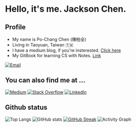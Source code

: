 # Hello, it's me. Jackson Chen.

## Profile 
- My name is Po-Chang Chen (陳柏全)
- Living in  Taoyuan, Taiwan 🇹🇼
- I have a medium blog, if you're insterested. [Click here](https://jackson1998.medium.com/)
- My GitBook for learning CS with Notes. [Link](https://jackson-6.gitbook.io/jacksonchen-gitbook/)

[![Email](https://img.shields.io/badge/Gmail-D14836?style=for-the-badge&logo=gmail&logoColor=white)](mailto:present90308@gmail.com)

## You can also find me at ...
[![Medium](https://img.shields.io/badge/Medium-12100E?style=for-the-badge&logo=medium&logoColor=white)](https://medium.com/@jackson1998)
[![Stack Overflow](https://img.shields.io/badge/-Stackoverflow-FE7A16?style=for-the-badge&logo=stack-overflow&logoColor=white)](https://stackoverflow.com/users/13114063/jackson)
[![LinkedIn](https://img.shields.io/badge/linkedin-%230077B5.svg?style=for-the-badge&logo=linkedin&logoColor=white)](https://www.linkedin.com/in/jackson-chen1998/)

## Github status
![Top Langs](https://github-readme-stats.vercel.app/api/top-langs/?username=jacksonchen1998&layout=compact&theme=nord&count_private=true&langs_count=6)
![GitHub stats](https://github-readme-stats.vercel.app/api?username=jacksonchen1998&theme=nord&show_icons=true&count_private=true&hide=contribs)
[![GitHub Streak](http://github-readme-streak-stats.herokuapp.com?user=jacksonchen1998&theme=dark&hide_border=true)](https://git.io/streak-stats)
![Activity Graph](http://activity-graph.herokuapp.com/graph?username=jacksonchen1998&bg_color=161B22&color=4fff67&line=4fff67&point=ffffff&area=true&hide_border=true)
